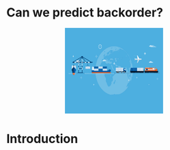 # Can we predict backorder?

<p align="center">
  <img width="230" height="200" src="images/Global-Supply-Chain1290x860-1.jpg">
</p>

# Introduction
